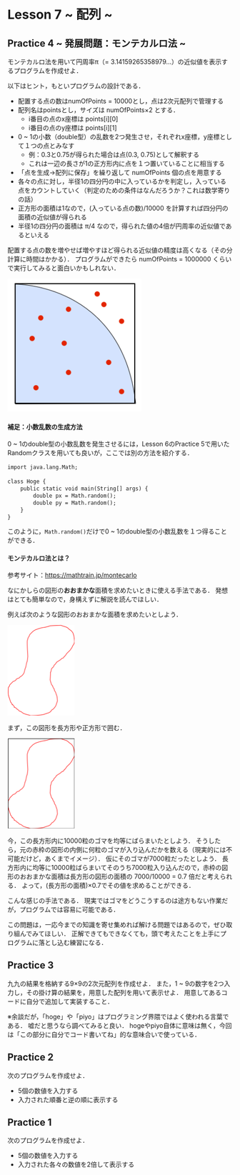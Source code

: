 # Lesson 7 ~ 配列 ~


## Practice 4 ~ 発展問題：モンテカルロ法 ~
モンテカルロ法を用いて円周率π（= 3.14159265358979...）の近似値を表示するプログラムを作成せよ．

以下はヒント，もといプログラムの設計である．

- 配置する点の数はnumOfPoints = 10000とし，点は2次元配列で管理する
- 配列名はpointsとし，サイズは numOfPoints×2 とする．
	- i番目の点のx座標は points[i][0]
	- i番目の点のy座標は points[i][1]
- 0 ~ 1の小数（double型）の乱数を2つ発生させ，それぞれx座標，y座標として１つの点とみなす
	- 例：0.3と0.75が得られた場合は点(0.3, 0.75)として解釈する
	- これは一辺の長さが1の正方形内に点を１つ置いていることに相当する
- 「点を生成→配列に保存」を繰り返して numOfPoints 個の点を用意する
- 各々の点に対し，半径1の四分円の中に入っているかを判定し，入っている点をカウントしていく（判定のための条件はなんだろうか？これは数学寄りの話）
- 正方形の面積は1なので，(入っている点の数)/10000 を計算すれば四分円の面積の近似値が得られる
- 半径1の四分円の面積は π/4 なので，得られた値の4倍が円周率の近似値であるといえる

配置する点の数を増やせば増やすほど得られる近似値の精度は高くなる（その分計算に時間はかかる）．
プログラムができたら numOfPoints = 1000000 くらいで実行してみると面白いかもしれない．

<img src=./pic/montecarlo.png width=300px>

#### 補足：小数乱数の生成方法
0 ~ 1のdouble型の小数乱数を発生させるには，Lesson 6のPractice 5で用いたRandomクラスを用いても良いが，ここでは別の方法を紹介する．

```
import java.lang.Math;

class Hoge {
	public static void main(String[] args) {
		double px = Math.random();
		double py = Math.random();
	}
}
```

このように，`Math.random()`だけで0 ~ 1のdouble型の小数乱数を１つ得ることができる．


#### モンテカルロ法とは？
参考サイト：https://mathtrain.jp/montecarlo

なにかしらの図形の**おおまかな**面積を求めたいときに使える手法である．
発想はとても簡単なので，身構えずに解説を読んでほしい．

例えば次のような図形のおおまかな面積を求めたいとしよう．

<img src=./pic/sample1.png width=150px>

まず，この図形を長方形や正方形で囲む．

<img src=./pic/sample2.png width=150px>

今，この長方形内に10000粒のゴマを均等にばらまいたとしよう．
そうしたら，元の赤枠の図形の内側に何粒のゴマが入り込んだかを数える（現実的には不可能だけど，あくまでイメージ）．
仮にそのゴマが7000粒だったとしよう．
長方形内に均等に10000粒ばらまいてそのうち7000粒入り込んだので，赤枠の図形のおおまかな面積は長方形の図形の面積の 7000/10000 = 0.7 倍だと考えられる．
よって，(長方形の面積)×0.7でその値を求めることができる．

こんな感じの手法である．
現実ではゴマをどうこうするのは途方もない作業だが，プログラムでは容易に可能である．

この問題は，一応今までの知識を寄せ集めれば解ける問題ではあるので，ぜひ取り組んでみてほしい．
正解できてもできなくても，頭で考えたことを上手にプログラムに落とし込む練習になる．


## Practice 3
九九の結果を格納する9×9の2次元配列を作成せよ．
また，1 ~ 9の数字を2つ入力し，その掛け算の結果を，用意した配列を用いて表示せよ．
用意してあるコードに自分で追加して実装すること．

※余談だが，「hoge」や「piyo」はプログラミング界隈ではよく使われる言葉である．
嘘だと思うなら調べてみると良い．
hogeやpiyo自体に意味は無く，今回は「この部分に自分でコード書いてね」的な意味合いで使っている．


## Practice 2
次のプログラムを作成せよ．
- 5個の数値を入力する
- 入力された順番と逆の順に表示する


## Practice 1
次のプログラムを作成せよ．
- 5個の数値を入力する
- 入力された各々の数値を2倍して表示する
